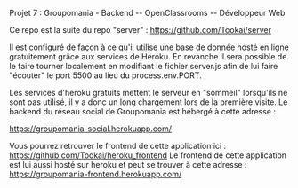 Projet 7 : Groupomania - Backend -- OpenClassrooms -- Développeur Web

Ce repo est la suite du repo "server" : 
https://github.com/Tookai/server

Il est configuré de façon à ce qu'il utilise une base de donnée hosté en ligne gratuitement grâce aux services de Heroku.
En revanche il sera possible de le faire tourner localement en modifiant le fichier server.js afin de lui faire "écouter" le port 5500 au lieu du process.env.PORT.

Les services d'heroku gratuits mettent le serveur en "sommeil" lorsqu'ils ne sont pas utilisé, il y a donc un long chargement lors de la première visite.
Le backend du réseau social de Groupomania est hébergé à cette adresse : 

https://groupomania-social.herokuapp.com/

Vous pourrez retrouver le frontend de cette application ici : 
https://github.com/Tookai/heroku_frontend
Le frontend de cette application est lui aussi hosté sur heroku et peut se trouver à cette adresse : 
https://groupomania-frontend.herokuapp.com/
